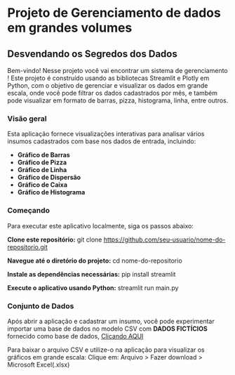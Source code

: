 # Projeto de Gerenciamento de dados em grandes volumes

## Desvendando os Segredos dos Dados

Bem-vindo!
Nesse projeto você vai encontrar um sistema de gerenciamento ! Este projeto é construído usando as bibliotecas Streamlit e Plotly em Python, com o objetivo de gerenciar e visualizar os dados em grande escala, onde você pode filtrar os dados cadastrados por mês, e também pode visualizar em formato de barras, pizza, histograma, linha, entre outros.

### Visão geral

Esta aplicação fornece visualizações interativas para analisar vários insumos cadastrados com base nos dados de entrada, incluindo:

- **Gráfico de Barras**
- **Gráfico de Pizza**
- **Gráfico de Linha**
- **Gráfico de Dispersão**
- **Gráfico de Caixa** 
- **Gráfico de Histograma**
  
### Começando
Para executar este aplicativo localmente, siga os passos abaixo:

**Clone este repositório:**
git clone https://github.com/seu-usuario/nome-do-repositorio.git

**Navegue até o diretório do projeto:**
cd nome-do-repositorio

**Instale as dependências necessárias:**
pip install streamlit

**Execute o aplicativo usando Python:**
streamlit run main.py

### Conjunto de Dados

Após abrir a aplicação e cadastrar um insumo, você pode experimentar importar uma base de dados no modelo CSV com **DADOS FICTÍCIOS** fornecido como base de dados, [Clicando AQUI](https://docs.google.com/spreadsheets/d/1bmImQvoLgk0EuptAjr5PAuKcvIfIV8ehGYtLTbzRBfI/edit?usp=sharing)

Para baixar o arquivo CSV e utilize-o na aplicação para visualizar os gráficos em grande escala:
Clique em: Arquivo > Fazer download > Microsoft Excel(.xlsx)

